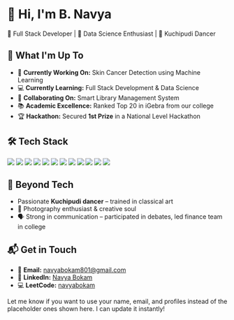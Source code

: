 # 👋 Hi, I'm B. Navya

🚀 Full Stack Developer | 🧠 Data Science Enthusiast | 🎨 Kuchipudi Dancer  



## 🔧 What I'm Up To

- 🔬 **Currently Working On:** Skin Cancer Detection using Machine Learning  
- 💻 **Currently Learning:** Full Stack Development & Data Science  
- 🤝 **Collaborating On:** Smart Library Management System  
- 📚 **Academic Excellence:** Ranked Top 20 in iGebra from our college  
- 🏆 **Hackathon:** Secured **1st Prize** in a National Level Hackathon  


## 🛠 Tech Stack

<img src="https://img.shields.io/badge/React-blue?style=for-the-badge&logo=react" /> 
<img src="https://img.shields.io/badge/Node.js-green?style=for-the-badge&logo=node.js" />
<img src="https://img.shields.io/badge/JavaScript-yellow?style=for-the-badge&logo=javascript" />
<img src="https://img.shields.io/badge/Python-blue?style=for-the-badge&logo=python" />
<img src="https://img.shields.io/badge/HTML5-orange?style=for-the-badge&logo=html5" />
<img src="https://img.shields.io/badge/CSS3-blue?style=for-the-badge&logo=css3" />
<img src="https://img.shields.io/badge/MySQL-lightgrey?style=for-the-badge&logo=mysql" />
<img src="https://img.shields.io/badge/Docker-blue?style=for-the-badge&logo=docker" />
<img src="https://img.shields.io/badge/Git-orange?style=for-the-badge&logo=git" />
<img src="https://img.shields.io/badge/TensorFlow-orange?style=for-the-badge&logo=tensorflow" />
<img src="https://img.shields.io/badge/Pandas-darkblue?style=for-the-badge&logo=pandas" />
<img src="https://img.shields.io/badge/PostgreSQL-blue?style=for-the-badge&logo=postgresql" />


## 💃 Beyond Tech

- Passionate **Kuchipudi dancer** – trained in classical art  
- 📸 Photography enthusiast & creative soul  
- 🗣 Strong in communication – participated in debates, led finance team in college  


## 📬 Get in Touch

- 📧 **Email:** [navyabokam801@gmail.com](mailto:navyabokam801@gmail.com)  
- 🔗 **LinkedIn:** [Navya Bokam](https://www.linkedin.com/in/navya-bokam-92b65a283/)  
- 💻 **LeetCode:** [navyabokam](https://leetcode.com/u/navyabokam/)



Let me know if you want to use your name, email, and profiles instead of the placeholder ones shown here. I can update it instantly!
